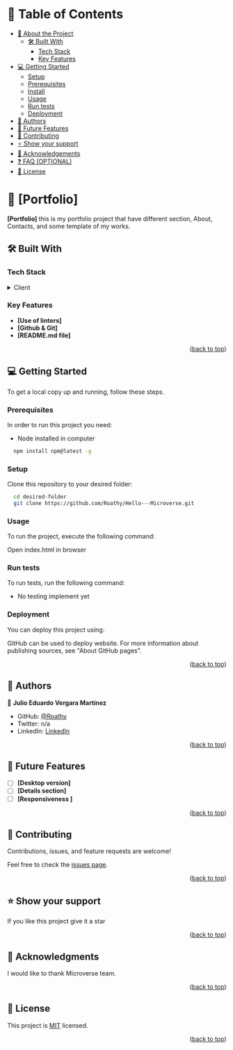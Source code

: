<a name="readme-top"></a>

# 📗 Table of Contents

- [📖 About the Project](#about-project)
  - [🛠 Built With](#built-with)
    - [Tech Stack](#tech-stack)
    - [Key Features](#key-features)
- [💻 Getting Started](#getting-started)
  - [Setup](#setup)
  - [Prerequisites](#prerequisites)
  - [Install](#install)
  - [Usage](#usage)
  - [Run tests](#run-tests)
  - [Deployment](#deployment)
- [👥 Authors](#authors)
- [🔭 Future Features](#future-features)
- [🤝 Contributing](#contributing)
- [⭐️ Show your support](#support)
- [🙏 Acknowledgements](#acknowledgements)
- [❓ FAQ (OPTIONAL)](#faq)
- [📝 License](#license)

# 📖 [Portfolio] <a name="about-project"></a>

**[Portfolio]** this is my portfolio project that have different section, About, Contacts, and some template of my works.

## 🛠 Built With <a name="built-with"></a>

### Tech Stack <a name="tech-stack"></a>

<details>
  <summary>Client</summary>
  <ul>
    <li>HTML, CSS amd Javascript </li>
  </ul>
</details>


### Key Features <a name="key-features"></a>

- **[Use of linters]**
- **[Github & Git]**
- **[README.md file]**

<p align="right">(<a href="#readme-top">back to top</a>)</p>

## 💻 Getting Started <a name="getting-started"></a>

To get a local copy up and running, follow these steps.

### Prerequisites

In order to run this project you need:

- Node installed in computer
```sh
  npm install npm@latest -g
```

### Setup

Clone this repository to your desired folder:

```sh
  cd desired-folder
  git clone https://github.com/Roathy/Hello---Microverse.git
```

### Usage

To run the project, execute the following command:

Open index.html in browser

### Run tests

To run tests, run the following command:

- No testing implement yet

### Deployment

You can deploy this project using:

GitHub can be used to deploy website. For more information about publishing sources, see "About GitHub pages".

<p align="right">(<a href="#readme-top">back to top</a>)</p>

## 👥 Authors <a name="authors"></a>

👤 **Julio Eduardo Vergara Martínez**

- GitHub: [@Roathy](https://github.com/Roathy)
- Twitter: n/a
- LinkedIn: [LinkedIn](https://linkedin.com/in/julio-vergara-roathy)

<p align="right">(<a href="#readme-top">back to top</a>)</p>

## 🔭 Future Features <a name="future-features"></a>

- [ ] **[Desktop version]**
- [ ] **[Details section]**
- [ ] **[Responsiveness ]**

<p align="right">(<a href="#readme-top">back to top</a>)</p>

## 🤝 Contributing <a name="contributing"></a>
Contributions, issues, and feature requests are welcome!

Feel free to check the [issues page](https://github.com/Roathy/Hello---Microverse/issues).

<p align="right">(<a href="#readme-top">back to top</a>)</p>

## ⭐️ Show your support <a name="support"></a>

If you like this project give it a star

<p align="right">(<a href="#readme-top">back to top</a>)</p>

## 🙏 Acknowledgments <a name="acknowledgements"></a>

I would like to thank Microverse team.

<p align="right">(<a href="#readme-top">back to top</a>)</p>

## 📝 License <a name="license"></a>

This project is [MIT](./MIT.md) licensed.

<p align="right">(<a href="#readme-top">back to top</a>)</p>

